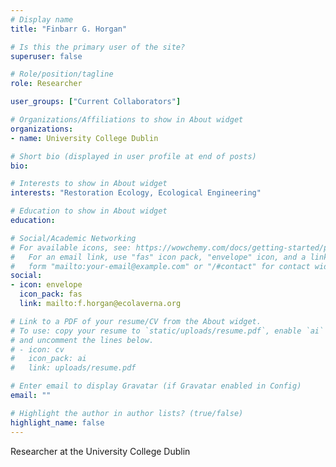 ```yaml
---
# Display name
title: "Finbarr G. Horgan"

# Is this the primary user of the site?
superuser: false

# Role/position/tagline
role: Researcher

user_groups: ["Current Collaborators"]

# Organizations/Affiliations to show in About widget
organizations:
- name: University College Dublin

# Short bio (displayed in user profile at end of posts)
bio:

# Interests to show in About widget
interests: "Restoration Ecology, Ecological Engineering"

# Education to show in About widget
education:

# Social/Academic Networking
# For available icons, see: https://wowchemy.com/docs/getting-started/page-builder/#icons
#   For an email link, use "fas" icon pack, "envelope" icon, and a link in the
#   form "mailto:your-email@example.com" or "/#contact" for contact widget.
social:
- icon: envelope
  icon_pack: fas
  link: mailto:f.horgan@ecolaverna.org

# Link to a PDF of your resume/CV from the About widget.
# To use: copy your resume to `static/uploads/resume.pdf`, enable `ai` icons in `params.toml`,
# and uncomment the lines below.
# - icon: cv
#   icon_pack: ai
#   link: uploads/resume.pdf

# Enter email to display Gravatar (if Gravatar enabled in Config)
email: ""

# Highlight the author in author lists? (true/false)
highlight_name: false
---
```


Researcher at the University College Dublin